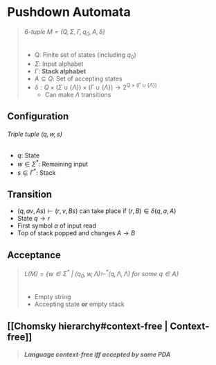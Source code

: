 # Pushdown Automata
> ###### 6-tuple $M = (Q, \Sigma, \Gamma, q_0, A, \delta)$
> - Q: Finite set of states (including $q_0$)
> - $\Sigma$: Input alphabet
> - $\Gamma$: **Stack alphabet**
> - $A \subseteq Q$: Set of accepting states
> - $\delta: Q \times (\Sigma \cup \{\Lambda\}) \times (\Gamma \cup \{\Lambda\}) \rightarrow 2^{Q \times (\Gamma \cup \{\Lambda\})}$
>    - Can make $\Lambda$ transitions

## Configuration
###### Triple tuple $(q, w, s)$
- $q$: State
- $w \in \Sigma^*$: Remaining input
- $s \in \Gamma^*$: Stack

## Transition

- $(q, av, As) \vdash (r, v, Bs)$ can take place if $(r, B) \in \delta(q, a, A)$
- State $q \rightarrow r$
- First symbol $a$ of input read
- Top of stack popped and changes $A \rightarrow B$

## Acceptance
> ###### $L(M) = \{w \in \Sigma^*\ |\ (q_0, w, \Lambda) \vdash^* (q, \Lambda, \Lambda)\ for\ some\ q \in A\}$
> - Empty string
> - Accepting state **or** empty stack

## [[Chomsky hierarchy#context-free | Context-free]]
> ##### Language context-free iff accepted by some PDA